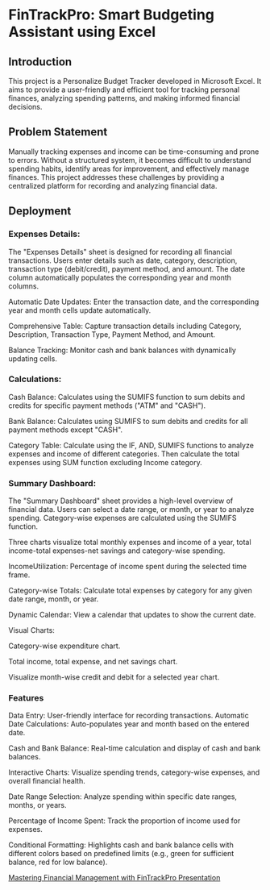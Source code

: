 # FinTrackPro: Smart Budgeting Assistant using Excel

## Introduction

This project is a Personalize Budget Tracker developed in Microsoft Excel. It aims to provide a user-friendly and efficient tool for tracking personal finances, analyzing spending patterns, and making informed financial decisions.

## Problem Statement

Manually tracking expenses and income can be time-consuming and prone to errors. Without a structured system, it becomes difficult to understand spending habits, identify areas for improvement, and effectively manage finances. This project addresses these challenges by providing a centralized platform for recording and analyzing financial data.

## Deployment

### Expenses Details:

The "Expenses Details" sheet is designed for recording all financial transactions.
Users enter details such as date, category, description, transaction type (debit/credit), payment method, and amount.
The date column automatically populates the corresponding year and month columns.

Automatic Date Updates: Enter the transaction date, and the corresponding year and month cells update automatically.

Comprehensive Table: Capture transaction details including Category, Description, Transaction Type, Payment Method, and Amount.

Balance Tracking: Monitor cash and bank balances with dynamically updating cells.

### Calculations:

Cash Balance: Calculates using the SUMIFS function to sum debits and credits for specific payment methods ("ATM" and "CASH").

Bank Balance: Calculates using SUMIFS to sum debits and credits for all payment methods except "CASH".

Category Table: Calculate using the IF, AND, SUMIFS functions to analyze expenses and income of different categories. Then calculate the total expenses using SUM function excluding Income category.

### Summary Dashboard:

The "Summary Dashboard" sheet provides a high-level overview of financial data.
Users can select a date range, or month, or year to analyze spending.
Category-wise expenses are calculated using the SUMIFS function.

Three charts visualize total monthly expenses and income of a year, total income-total expenses-net savings and category-wise spending.

IncomeUtilization: Percentage of income spent during the selected time frame.

Category-wise Totals: Calculate total expenses by category for any given date range, month, or year.

Dynamic Calendar: View a calendar that updates to show the current date.

Visual Charts:

Category-wise expenditure chart.

Total income, total expense, and net savings chart.

Visualize month-wise credit and debit for a selected year chart.

### Features

Data Entry: User-friendly interface for recording transactions.
Automatic Date Calculations: Auto-populates year and month based on the entered date.

Cash and Bank Balance: Real-time calculation and display of cash and bank balances.

Interactive Charts: Visualize spending trends, category-wise expenses, and overall financial health.

Date Range Selection: Analyze spending within specific date ranges, months, or years.

Percentage of Income Spent: Track the proportion of income used for expenses.

Conditional Formatting: Highlights cash and bank balance cells with different colors based on predefined limits (e.g., green for sufficient balance, red for low balance).

[Mastering Financial Management with FinTrackPro Presentation](https://www.canva.com/design/DAGad-bJgEg/AVd9z5xmScbbRvvC4SjFqQ/view?utm_content=DAGad-bJgEg&utm_campaign=designshare&utm_medium=link2&utm_source=uniquelinks&utlId=h1b174fb19c)